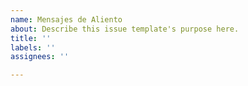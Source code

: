 ```yaml
---
name: Mensajes de Aliento
about: Describe this issue template's purpose here.
title: ''
labels: ''
assignees: ''

---
```



